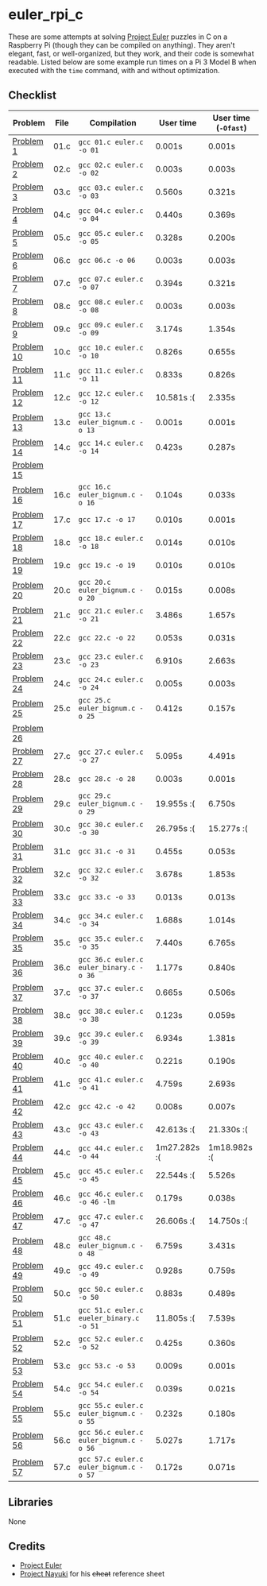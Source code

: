 # euler_rpi_c
These are some attempts at solving [Project Euler](https://projecteuler.net) puzzles in C on a Raspberry Pi (though they can be compiled on anything). They aren't elegant, fast, or well-organized, but they work, and their code is somewhat readable. Listed below are some example run times on a Pi 3 Model B when executed with the `time` command, with and without optimization.

## Checklist

Problem | File | Compilation | User time | User time (`-Ofast`)
--------| ---- | ----------- | --------- | --------------------
[Problem 1](https://projecteuler.net/problem=1) | 01.c | `gcc 01.c euler.c -o 01` | 0.001s | 0.001s
[Problem 2](https://projecteuler.net/problem=2) | 02.c | `gcc 02.c euler.c -o 02` | 0.003s | 0.003s
[Problem 3](https://projecteuler.net/problem=3) | 03.c | `gcc 03.c euler.c -o 03` | 0.560s | 0.321s
[Problem 4](https://projecteuler.net/problem=4) | 04.c | `gcc 04.c euler.c -o 04` | 0.440s | 0.369s
[Problem 5](https://projecteuler.net/problem=5) | 05.c | `gcc 05.c euler.c -o 05` | 0.328s | 0.200s
[Problem 6](https://projecteuler.net/problem=6) | 06.c | `gcc 06.c -o 06` | 0.003s | 0.003s
[Problem 7](https://projecteuler.net/problem=7) | 07.c | `gcc 07.c euler.c -o 07` | 0.394s | 0.321s
[Problem 8](https://projecteuler.net/problem=8) | 08.c | `gcc 08.c euler.c -o 08` | 0.003s | 0.003s
[Problem 9](https://projecteuler.net/problem=9) | 09.c | `gcc 09.c euler.c -o 09` | 3.174s | 1.354s
[Problem 10](https://projecteuler.net/problem=10) | 10.c | `gcc 10.c euler.c -o 10` | 0.826s | 0.655s
[Problem 11](https://projecteuler.net/problem=11) | 11.c | `gcc 11.c euler.c -o 11` | 0.833s | 0.826s
[Problem 12](https://projecteuler.net/problem=12) | 12.c | `gcc 12.c euler.c -o 12` | 10.581s :( | 2.335s
[Problem 13](https://projecteuler.net/problem=13) | 13.c | `gcc 13.c euler_bignum.c -o 13` | 0.001s | 0.001s
[Problem 14](https://projecteuler.net/problem=14) | 14.c | `gcc 14.c euler.c -o 14` | 0.423s | 0.287s
[Problem 15](https://projecteuler.net/problem=15) | | | |
[Problem 16](https://projecteuler.net/problem=16) | 16.c | `gcc 16.c euler_bignum.c -o 16` | 0.104s | 0.033s
[Problem 17](https://projecteuler.net/problem=17) | 17.c | `gcc 17.c -o 17` | 0.010s | 0.001s
[Problem 18](https://projecteuler.net/problem=18) | 18.c | `gcc 18.c euler.c -o 18` | 0.014s | 0.010s
[Problem 19](https://projecteuler.net/problem=19) | 19.c | `gcc 19.c -o 19` | 0.010s | 0.010s
[Problem 20](https://projecteuler.net/problem=20) | 20.c | `gcc 20.c euler_bignum.c -o 20` | 0.015s | 0.008s
[Problem 21](https://projecteuler.net/problem=21) | 21.c | `gcc 21.c euler.c -o 21` | 3.486s | 1.657s
[Problem 22](https://projecteuler.net/problem=22) | 22.c | `gcc 22.c -o 22` | 0.053s | 0.031s
[Problem 23](https://projecteuler.net/problem=23) | 23.c | `gcc 23.c euler.c -o 23` | 6.910s | 2.663s
[Problem 24](https://projecteuler.net/problem=24) | 24.c | `gcc 24.c euler.c -o 24` | 0.005s | 0.003s
[Problem 25](https://projecteuler.net/problem=25) | 25.c | `gcc 25.c euler_bignum.c -o 25` | 0.412s | 0.157s
[Problem 26](https://projecteuler.net/problem=26) | | | |
[Problem 27](https://projecteuler.net/problem=27) | 27.c | `gcc 27.c euler.c -o 27` | 5.095s | 4.491s
[Problem 28](https://projecteuler.net/problem=28) | 28.c | `gcc 28.c -o 28` | 0.003s | 0.001s
[Problem 29](https://projecteuler.net/problem=29) | 29.c | `gcc 29.c euler_bignum.c -o 29` | 19.955s :( | 6.750s
[Problem 30](https://projecteuler.net/problem=30) | 30.c | `gcc 30.c euler.c -o 30` | 26.795s :( | 15.277s :(
[Problem 31](https://projecteuler.net/problem=31) | 31.c | `gcc 31.c -o 31` | 0.455s | 0.053s
[Problem 32](https://projecteuler.net/problem=32) | 32.c | `gcc 32.c euler.c -o 32` | 3.678s | 1.853s
[Problem 33](https://projecteuler.net/problem=33) | 33.c | `gcc 33.c -o 33` | 0.013s | 0.013s
[Problem 34](https://projecteuler.net/problem=34) | 34.c | `gcc 34.c euler.c -o 34` | 1.688s | 1.014s
[Problem 35](https://projecteuler.net/problem=35) | 35.c | `gcc 35.c euler.c -o 35` | 7.440s | 6.765s
[Problem 36](https://projecteuler.net/problem=36) | 36.c | `gcc 36.c euler.c euler_binary.c -o 36` | 1.177s | 0.840s
[Problem 37](https://projecteuler.net/problem=37) | 37.c | `gcc 37.c euler.c -o 37` | 0.665s | 0.506s
[Problem 38](https://projecteuler.net/problem=38) | 38.c | `gcc 38.c euler.c -o 38` | 0.123s | 0.059s
[Problem 39](https://projecteuler.net/problem=39) | 39.c | `gcc 39.c euler.c -o 39` | 6.934s | 1.381s
[Problem 40](https://projecteuler.net/problem=40) | 40.c | `gcc 40.c euler.c -o 40` | 0.221s | 0.190s
[Problem 41](https://projecteuler.net/problem=41) | 41.c | `gcc 41.c euler.c -o 41` | 4.759s | 2.693s
[Problem 42](https://projecteuler.net/problem=42) | 42.c | `gcc 42.c -o 42` | 0.008s | 0.007s
[Problem 43](https://projecteuler.net/problem=43) | 43.c | `gcc 43.c euler.c -o 43` | 42.613s :( | 21.330s :(
[Problem 44](https://projecteuler.net/problem=44) | 44.c | `gcc 44.c euler.c -o 44` | 1m27.282s :( | 1m18.982s :(
[Problem 45](https://projecteuler.net/problem=45) | 45.c | `gcc 45.c euler.c -o 45` | 22.544s :( | 5.526s
[Problem 46](https://projecteuler.net/problem=46) | 46.c | `gcc 46.c euler.c -o 46 -lm` | 0.179s | 0.038s
[Problem 47](https://projecteuler.net/problem=47) | 47.c | `gcc 47.c euler.c -o 47` | 26.606s :( | 14.750s :(
[Problem 48](https://projecteuler.net/problem=48) | 48.c | `gcc 48.c euler_bignum.c -o 48` | 6.759s | 3.431s
[Problem 49](https://projecteuler.net/problem=49) | 49.c | `gcc 49.c euler.c -o 49` | 0.928s | 0.759s
[Problem 50](https://projecteuler.net/problem=50) | 50.c | `gcc 50.c euler.c -o 50` | 0.883s | 0.489s
[Problem 51](https://projecteuler.net/problem=51) | 51.c | `gcc 51.c euler.c eueler_binary.c -o 51` | 11.805s :( | 7.539s
[Problem 52](https://projecteuler.net/problem=52) | 52.c | `gcc 52.c euler.c -o 52` | 0.425s | 0.360s
[Problem 53](https://projecteuler.net/problem=53) | 53.c | `gcc 53.c -o 53` | 0.009s | 0.001s
[Problem 54](https://projecteuler.net/problem=54) | 54.c | `gcc 54.c euler.c -o 54` | 0.039s | 0.021s
[Problem 55](https://projecteuler.net/problem=55) | 55.c | `gcc 55.c euler.c euler_bignum.c -o 55` | 0.232s | 0.180s
[Problem 56](https://projecteuler.net/problem=56) | 56.c | `gcc 56.c euler.c euler_bignum.c -o 56` | 5.027s | 1.717s
[Problem 57](https://projecteuler.net/problem=57) | 57.c | `gcc 57.c euler.c euler_bignum.c -o 57` | 0.172s | 0.071s

## Libraries
None

## Credits
* [Project Euler](https://projecteuler.net)
* [Project Nayuki](https://github.com/nayuki/Project-Euler-solutions/blob/master/Answers.txt) for his ~~cheat~~ reference sheet
